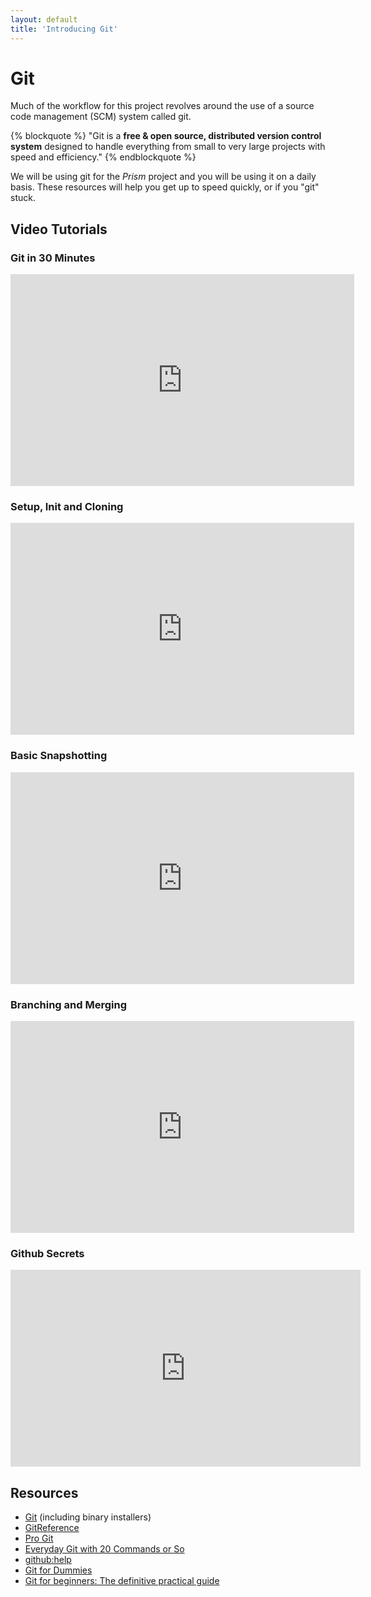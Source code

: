 ```yaml
---
layout: default
title: 'Introducing Git'
---
```


# Git

Much of the workflow for this project revolves around the use of a
source code management (SCM) system called git. 

{% blockquote %}
"Git is a <strong>free & open source, distributed version control system</strong> designed
to handle everything from small to very large projects with speed and efficiency."
{% endblockquote %}

We will be using git for the *Prism* project and you will be using it
on a daily basis. These resources will help you get up to speed
quickly, or if you "git" stuck. 

## Video Tutorials

### Git in 30 Minutes
<iframe src="http://blip.tv/play/AYH4h3sC.html" width="550" height="339" frameborder="0" allowfullscreen></iframe><embed type="application/x-shockwave-flash" src="http://a.blip.tv/api.swf#AYH4h3sC" style="display:none"></embed>

### Setup, Init and Cloning
<iframe src="http://blip.tv/play/AYKC00sC.html" width="550" height="339" frameborder="0" allowfullscreen></iframe><embed type="application/x-shockwave-flash" src="http://a.blip.tv/api.swf#AYKC00sC" style="display:none"></embed>

### Basic Snapshotting
<iframe src="http://blip.tv/play/AYKC6yoC.html" width="550" height="339" frameborder="0" allowfullscreen></iframe><embed type="application/x-shockwave-flash" src="http://a.blip.tv/api.swf#AYKC6yoC" style="display:none"></embed>

### Branching and Merging
<iframe src="http://blip.tv/play/AYKC7FwC.html" width="550" height="339" frameborder="0" allowfullscreen></iframe><embed type="application/x-shockwave-flash" src="http://a.blip.tv/api.swf#AYKC7FwC" style="display:none"></embed>

### Github Secrets
<iframe width="560" height="315" src="http://www.youtube.com/embed/Foz9yvMkvlA" frameborder="0" allowfullscreen></iframe>


## Resources
* [Git][1] (including binary installers)
* [GitReference][2]
* [Pro Git][3]
* [Everyday Git with 20 Commands or So][4]
* [github:help][5]
* [Git for Dummies][6]
* [Git for beginners: The definitive practical guide][7]

[1]: http://git-scm.com/
[2]: http://gitref.org/
[3]: http://progit.org/book/
[4]: http://www.kernel.org/pub/software/scm/git/docs/everyday.html
[5]: http://help.github.com/
[6]: http://wiki.freegeek.org/index.php/Git_for_dummies
[7]: http://stackoverflow.com/questions/315911/git-for-beginners-the-definitive-practical-guide
